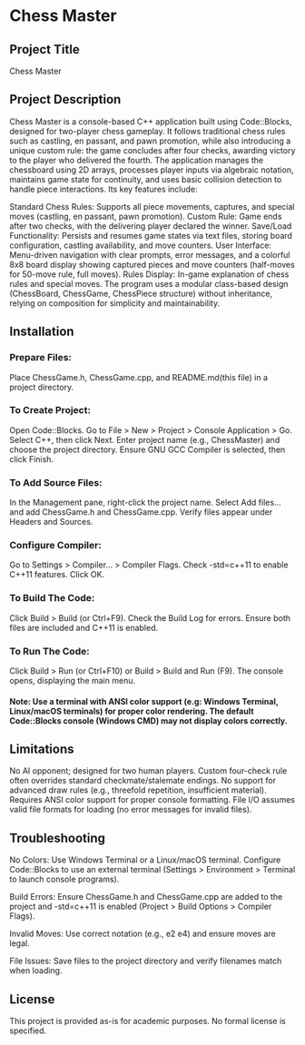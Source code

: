 #  Chess Master

## Project Title
Chess Master

## Project Description

Chess Master is a console-based C++ application built using Code::Blocks, designed for two-player chess gameplay. It follows traditional chess rules such as castling, en passant, and pawn promotion, while also introducing a unique custom rule: the game concludes after four checks, awarding victory to the player who delivered the fourth. The application manages the chessboard using 2D arrays, processes player inputs via algebraic notation, maintains game state for continuity, and uses basic collision detection to handle piece interactions. Its key features include:

Standard Chess Rules: Supports all piece movements, captures, and special moves (castling, en passant, pawn promotion).
Custom Rule: Game ends after two checks, with the delivering player declared the winner.
Save/Load Functionality: Persists and resumes game states via text files, storing board configuration, castling availability, and move counters.
User Interface: Menu-driven navigation with clear prompts, error messages, and a colorful 8x8 board display showing captured pieces and move counters (half-moves for 50-move rule, full moves).
Rules Display: In-game explanation of chess rules and special moves.
The program uses a modular class-based design (ChessBoard, ChessGame, ChessPiece structure) without inheritance, relying on composition for simplicity and maintainability.

## Installation

### Prepare Files:

Place ChessGame.h, ChessGame.cpp, and README.md(this file) in a project directory.

### To Create Project:

Open Code::Blocks.
Go to File > New > Project > Console Application > Go.
Select C++, then click Next.
Enter project name (e.g., ChessMaster) and choose the project directory.
Ensure GNU GCC Compiler is selected, then click Finish.

### To Add Source Files:

In the Management pane, right-click the project name.
Select Add files... and add ChessGame.h and ChessGame.cpp.
Verify files appear under Headers and Sources.

### Configure Compiler:

Go to Settings > Compiler... > Compiler Flags.
Check -std=c++11 to enable C++11 features.
Click OK.

### To Build The Code:

Click Build > Build (or Ctrl+F9).
Check the Build Log for errors. Ensure both files are included and C++11 is enabled.

### To Run The Code:

Click Build > Run (or Ctrl+F10) or Build > Build and Run (F9).
The console opens, displaying the main menu.

#### Note: Use a terminal with ANSI color support (e.g: Windows Terminal, Linux/macOS terminals) for proper color rendering. The default Code::Blocks console (Windows CMD) may not display colors correctly.

## Limitations

No AI opponent; designed for two human players.
Custom four-check rule often overrides standard checkmate/stalemate endings.
No support for advanced draw rules (e.g., threefold repetition, insufficient material).
Requires ANSI color support for proper console formatting.
File I/O assumes valid file formats for loading (no error messages for invalid files).

## Troubleshooting

No Colors: Use Windows Terminal or a Linux/macOS terminal. Configure Code::Blocks to use an external terminal (Settings > Environment > Terminal to launch console programs).

Build Errors: Ensure ChessGame.h and ChessGame.cpp are added to the project and -std=c++11 is enabled (Project > Build Options > Compiler Flags).

Invalid Moves: Use correct notation (e.g., e2 e4) and ensure moves are legal.

File Issues: Save files to the project directory and verify filenames match when loading.

## License

This project is provided as-is for academic purposes. No formal license is specified.

